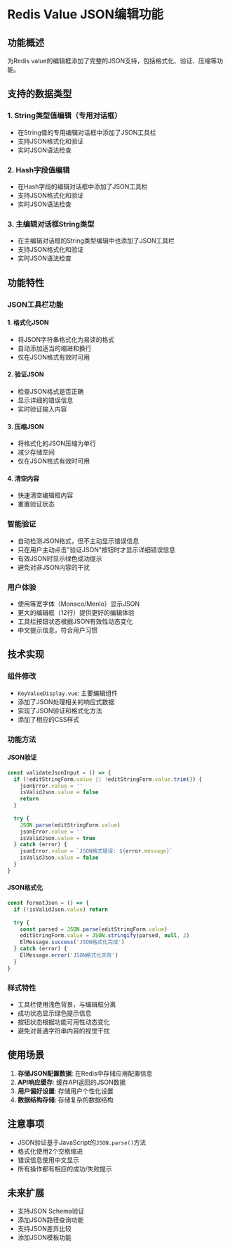 # Redis Value JSON编辑功能

## 功能概述

为Redis value的编辑框添加了完整的JSON支持，包括格式化、验证、压缩等功能。

## 支持的数据类型

### 1. String类型值编辑（专用对话框）
- 在String值的专用编辑对话框中添加了JSON工具栏
- 支持JSON格式化和验证
- 实时JSON语法检查

### 2. Hash字段值编辑
- 在Hash字段的编辑对话框中添加了JSON工具栏
- 支持JSON格式化和验证
- 实时JSON语法检查

### 3. 主编辑对话框String类型
- 在主编辑对话框的String类型编辑中也添加了JSON工具栏
- 支持JSON格式化和验证
- 实时JSON语法检查

## 功能特性

### JSON工具栏功能

#### 1. 格式化JSON
- 将JSON字符串格式化为易读的格式
- 自动添加适当的缩进和换行
- 仅在JSON格式有效时可用

#### 2. 验证JSON
- 检查JSON格式是否正确
- 显示详细的错误信息
- 实时验证输入内容

#### 3. 压缩JSON
- 将格式化的JSON压缩为单行
- 减少存储空间
- 仅在JSON格式有效时可用

#### 4. 清空内容
- 快速清空编辑框内容
- 重置验证状态

### 智能验证

- 自动检测JSON格式，但不主动显示错误信息
- 只在用户主动点击"验证JSON"按钮时才显示详细错误信息
- 有效JSON时显示绿色成功提示
- 避免对非JSON内容的干扰

### 用户体验

- 使用等宽字体（Monaco/Menlo）显示JSON
- 更大的编辑框（12行）提供更好的编辑体验
- 工具栏按钮状态根据JSON有效性动态变化
- 中文提示信息，符合用户习惯

## 技术实现

### 组件修改
- `KeyValueDisplay.vue`: 主要编辑组件
- 添加了JSON处理相关的响应式数据
- 实现了JSON验证和格式化方法
- 添加了相应的CSS样式

### 功能方法

#### JSON验证
```javascript
const validateJsonInput = () => {
  if (!editStringForm.value || !editStringForm.value.trim()) {
    jsonError.value = ''
    isValidJson.value = false
    return
  }
  
  try {
    JSON.parse(editStringForm.value)
    jsonError.value = ''
    isValidJson.value = true
  } catch (error) {
    jsonError.value = `JSON格式错误: ${error.message}`
    isValidJson.value = false
  }
}
```

#### JSON格式化
```javascript
const formatJson = () => {
  if (!isValidJson.value) return
  
  try {
    const parsed = JSON.parse(editStringForm.value)
    editStringForm.value = JSON.stringify(parsed, null, 2)
    ElMessage.success('JSON格式化完成')
  } catch (error) {
    ElMessage.error('JSON格式化失败')
  }
}
```

### 样式特性

- 工具栏使用浅色背景，与编辑框分离
- 成功状态显示绿色提示信息
- 按钮状态根据功能可用性动态变化
- 避免对普通字符串内容的视觉干扰

## 使用场景

1. **存储JSON配置数据**: 在Redis中存储应用配置信息
2. **API响应缓存**: 缓存API返回的JSON数据
3. **用户偏好设置**: 存储用户个性化设置
4. **数据结构存储**: 存储复杂的数据结构

## 注意事项

- JSON验证基于JavaScript的`JSON.parse()`方法
- 格式化使用2个空格缩进
- 错误信息使用中文显示
- 所有操作都有相应的成功/失败提示

## 未来扩展

- 支持JSON Schema验证
- 添加JSON路径查询功能
- 支持JSON差异比较
- 添加JSON模板功能 